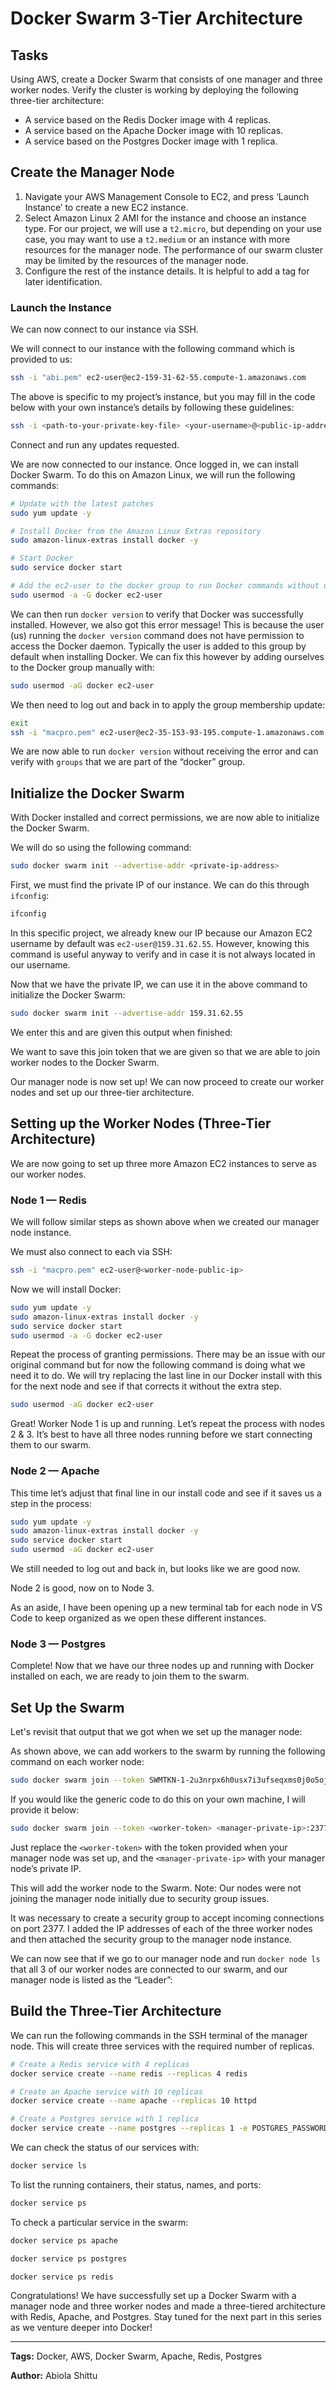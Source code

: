 # Docker Swarm 3-Tier Architecture

## Tasks

Using AWS, create a Docker Swarm that consists of one manager and three worker nodes. Verify the cluster is working by deploying the following three-tier architecture:

- A service based on the Redis Docker image with 4 replicas.
- A service based on the Apache Docker image with 10 replicas.
- A service based on the Postgres Docker image with 1 replica.

## Create the Manager Node

1. Navigate your AWS Management Console to EC2, and press ‘Launch Instance’ to create a new EC2 instance.
2. Select Amazon Linux 2 AMI for the instance and choose an instance type. For our project, we will use a `t2.micro`, but depending on your use case, you may want to use a `t2.medium` or an instance with more resources for the manager node. The performance of our swarm cluster may be limited by the resources of the manager node.
3. Configure the rest of the instance details. It is helpful to add a tag for later identification.

### Launch the Instance

We can now connect to our instance via SSH.

We will connect to our instance with the following command which is provided to us:

```bash
ssh -i "abi.pem" ec2-user@ec2-159-31-62-55.compute-1.amazonaws.com
```

The above is specific to my project’s instance, but you may fill in the code below with your own instance’s details by following these guidelines:

```bash
ssh -i <path-to-your-private-key-file> <your-username>@<public-ip-address>
```

Connect and run any updates requested.

We are now connected to our instance. Once logged in, we can install Docker Swarm. To do this on Amazon Linux, we will run the following commands:

```bash
# Update with the latest patches 
sudo yum update -y

# Install Docker from the Amazon Linux Extras repository
sudo amazon-linux-extras install docker -y

# Start Docker 
sudo service docker start

# Add the ec2-user to the docker group to run Docker commands without using sudo
sudo usermod -a -G docker ec2-user
```

We can then run `docker version` to verify that Docker was successfully installed. However, we also got this error message! This is because the user (us) running the `docker version` command does not have permission to access the Docker daemon. Typically the user is added to this group by default when installing Docker. We can fix this however by adding ourselves to the Docker group manually with:

```bash
sudo usermod -aG docker ec2-user
```

We then need to log out and back in to apply the group membership update:

```bash
exit
ssh -i "macpro.pem" ec2-user@ec2-35-153-93-195.compute-1.amazonaws.com
```

We are now able to run `docker version` without receiving the error and can verify with `groups` that we are part of the “docker” group.

## Initialize the Docker Swarm

With Docker installed and correct permissions, we are now able to initialize the Docker Swarm.

We will do so using the following command:

```bash
sudo docker swarm init --advertise-addr <private-ip-address>
```

First, we must find the private IP of our instance. We can do this through `ifconfig`:

```bash
ifconfig
```

In this specific project, we already knew our IP because our Amazon EC2 username by default was `ec2-user@159.31.62.55`. However, knowing this command is useful anyway to verify and in case it is not always located in our username.

Now that we have the private IP, we can use it in the above command to initialize the Docker Swarm:

```bash
sudo docker swarm init --advertise-addr 159.31.62.55
```

We enter this and are given this output when finished:

We want to save this join token that we are given so that we are able to join worker nodes to the Docker Swarm.

Our manager node is now set up! We can now proceed to create our worker nodes and set up our three-tier architecture.

## Setting up the Worker Nodes (Three-Tier Architecture)

We are now going to set up three more Amazon EC2 instances to serve as our worker nodes.

### Node 1 — Redis

We will follow similar steps as shown above when we created our manager node instance.

We must also connect to each via SSH:

```bash
ssh -i "macpro.pem" ec2-user@<worker-node-public-ip>
```

Now we will install Docker:

```bash
sudo yum update -y
sudo amazon-linux-extras install docker -y
sudo service docker start
sudo usermod -a -G docker ec2-user
```

Repeat the process of granting permissions. There may be an issue with our original command but for now the following command is doing what we need it to do. We will try replacing the last line in our Docker install with this for the next node and see if that corrects it without the extra step.

```bash
sudo usermod -aG docker ec2-user
```

Great! Worker Node 1 is up and running. Let’s repeat the process with nodes 2 & 3. It’s best to have all three nodes running before we start connecting them to our swarm.

### Node 2 — Apache

This time let’s adjust that final line in our install code and see if it saves us a step in the process:

```bash
sudo yum update -y
sudo amazon-linux-extras install docker -y
sudo service docker start
sudo usermod -aG docker ec2-user
```

We still needed to log out and back in, but looks like we are good now.

Node 2 is good, now on to Node 3.

As an aside, I have been opening up a new terminal tab for each node in VS Code to keep organized as we open these different instances.

### Node 3 — Postgres

Complete! Now that we have our three nodes up and running with Docker installed on each, we are ready to join them to the swarm.

## Set Up the Swarm

Let's revisit that output that we got when we set up the manager node:

As shown above, we can add workers to the swarm by running the following command on each worker node:

```bash
sudo docker swarm join --token SWMTKN-1-2u3nrpx6h0usx7i3ufseqxms0j0o5ojn9p2yuhto3b1san2ky7-4d5wrnux7q7f925hykorphtum 172.31.62.52:2377
```

If you would like the generic code to do this on your own machine, I will provide it below:

```bash
sudo docker swarm join --token <worker-token> <manager-private-ip>:2377
```

Just replace the `<worker-token>` with the token provided when your manager node was set up, and the `<manager-private-ip>` with your manager node’s private IP.

This will add the worker node to the Swarm. Note: Our nodes were not joining the manager node initially due to security group issues. 

It was necessary to create a security group to accept incoming connections on port 2377. I added the IP addresses of each of the three worker nodes and then attached the security group to the manager node instance.

We can now see that if we go to our manager node and run `docker node ls` that all 3 of our worker nodes are connected to our swarm, and our manager node is listed as the “Leader”:

## Build the Three-Tier Architecture

We can run the following commands in the SSH terminal of the manager node. This will create three services with the required number of replicas.

```bash
# Create a Redis service with 4 replicas
docker service create --name redis --replicas 4 redis

# Create an Apache service with 10 replicas
docker service create --name apache --replicas 10 httpd

# Create a Postgres service with 1 replica
docker service create --name postgres --replicas 1 -e POSTGRES_PASSWORD=password postgres
```

We can check the status of our services with:

```bash
docker service ls
```

To list the running containers, their status, names, and ports:

```bash
docker service ps
```

To check a particular service in the swarm:

```bash
docker service ps apache

docker service ps postgres

docker service ps redis
```

Congratulations! We have successfully set up a Docker Swarm with a manager node and three worker nodes and made a three-tiered architecture with Redis, Apache, and Postgres. Stay tuned for the next part in this series as we venture deeper into Docker!

---

**Tags:** Docker, AWS, Docker Swarm, Apache, Redis, Postgres

**Author:** Abiola Shittu
